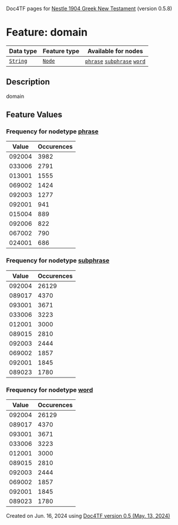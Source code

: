 Doc4TF pages for [Nestle 1904 Greek New Testament](https://github.com/saulocantanhede/tfgreek2/tree/main/tf) (version 0.5.8)
# Feature: domain
Data type|Feature type|Available for nodes
---|---|---
[`String`](featuresbydatatype.md#string)|[`Node`](featuresbytype.md#node)| [`phrase`](featuresbynodetype.md#phrase)  [`subphrase`](featuresbynodetype.md#subphrase)  [`word`](featuresbynodetype.md#word) 
## Description
domain
## Feature Values
### Frequency for nodetype [phrase](featuresbynodetype.md#phrase)
Value|Occurences
---|---
092004|3982
033006|2791
013001|1555
069002|1424
092003|1277
092001|941
015004|889
092006|822
067002|790
024001|686
### Frequency for nodetype [subphrase](featuresbynodetype.md#subphrase)
Value|Occurences
---|---
092004|26129
089017|4370
093001|3671
033006|3223
012001|3000
089015|2810
092003|2444
069002|1857
092001|1845
089023|1780
### Frequency for nodetype [word](featuresbynodetype.md#word)
Value|Occurences
---|---
092004|26129
089017|4370
093001|3671
033006|3223
012001|3000
089015|2810
092003|2444
069002|1857
092001|1845
089023|1780
 

Created on Jun. 16, 2024 using [Doc4TF version 0.5 (May. 13, 2024)](https://github.com/tonyjurg/Doc4TF/blob/main/CreateFeatureDoc.ipynb) 